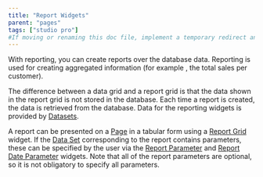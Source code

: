 ```yaml
---
title: "Report Widgets"
parent: "pages"
tags: ["studio pro"]
#If moving or renaming this doc file, implement a temporary redirect and let the respective team know they should update the URL in the product. See Mapping to Products for more details.
---
```


With reporting, you can create reports over the database data. Reporting is used for creating aggregated information (for example , the total sales per customer).

The difference between a data grid and a report grid is that the data shown in the report grid is not stored in the database. Each time a report is created, the data is retrieved from the database. Data for the reporting widgets is provided by [Datasets](data-sets).

A report can be presented on a [Page](page) in a tabular form using a [Report Grid](report-grid) widget. If the [Data Set](data-sets) corresponding to the report contains parameters, these can be specified by the user via the [Report Parameter](report-parameter) and [Report Date Parameter](report-date-parameter) widgets. Note that all of the report parameters are optional, so it is not obligatory to specify all parameters.

